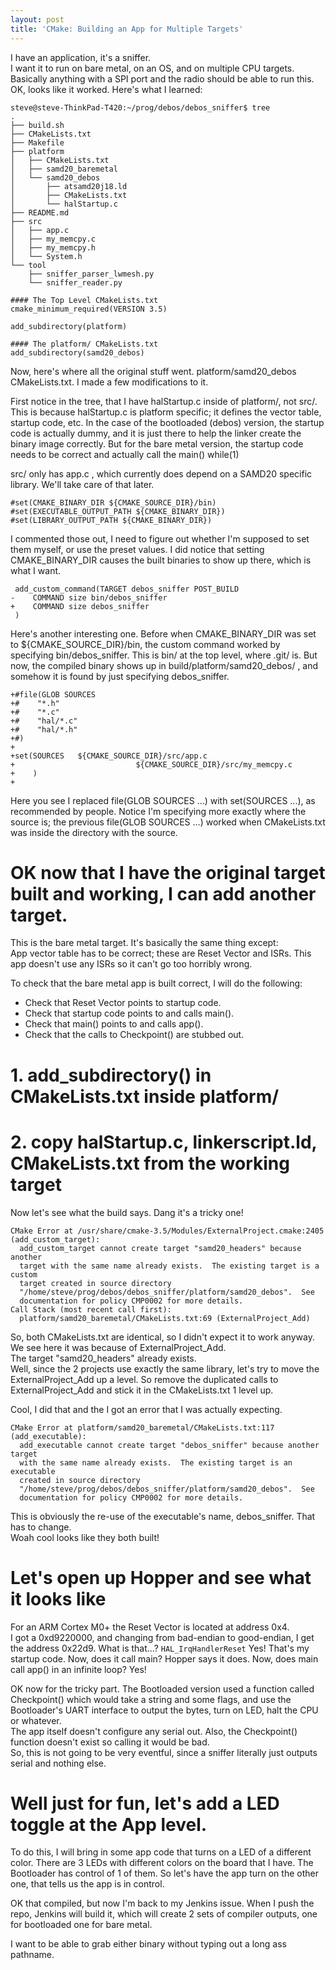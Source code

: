 ```yaml
---
layout: post
title: 'CMake: Building an App for Multiple Targets'
---
```

I have an application, it's a sniffer.  
I want it to run on bare metal, on an OS, and on multiple CPU targets.  
Basically anything with a SPI port and the radio should be able to run this.  
OK, looks like it worked.  Here's what I learned:  
  
```
steve@steve-ThinkPad-T420:~/prog/debos/debos_sniffer$ tree
.
├── build.sh
├── CMakeLists.txt
├── Makefile
├── platform
│   ├── CMakeLists.txt
│   ├── samd20_baremetal
│   └── samd20_debos
│       ├── atsamd20j18.ld
│       ├── CMakeLists.txt
│       └── halStartup.c
├── README.md
├── src
│   ├── app.c
│   ├── my_memcpy.c
│   ├── my_memcpy.h
│   └── System.h
└── tool
    ├── sniffer_parser_lwmesh.py
    └── sniffer_reader.py
```
```
#### The Top Level CMakeLists.txt
cmake_minimum_required(VERSION 3.5)

add_subdirectory(platform)
```
```
#### The platform/ CMakeLists.txt
add_subdirectory(samd20_debos)
```
  
Now, here's where all the original stuff went.  platform/samd20_debos CMakeLists.txt.  I made a few modifications to it.  
  
First notice in the tree, that I have halStartup.c inside of platform/, not src/.  This is because halStartup.c is platform specific; it defines the vector table, startup code, etc.  In the case of the bootloaded (debos) version, the startup code is actually dummy, and it is just there to help the linker create the binary image correctly.  But for the bare metal version, the startup code needs to be correct and actually call the main()  while(1)
  
src/ only has app.c , which currently does depend on a SAMD20 specific library.  We'll take care of that later.

```
#set(CMAKE_BINARY_DIR ${CMAKE_SOURCE_DIR}/bin)
#set(EXECUTABLE_OUTPUT_PATH ${CMAKE_BINARY_DIR})
#set(LIBRARY_OUTPUT_PATH ${CMAKE_BINARY_DIR})
```
I commented those out, I need to figure out whether I'm supposed to set them myself, or use the preset values.  I did notice that setting CMAKE_BINARY_DIR causes the built binaries to show up there, which is what I want.  

```
 add_custom_command(TARGET debos_sniffer POST_BUILD
-    COMMAND size bin/debos_sniffer
+    COMMAND size debos_sniffer
 )
```
Here's another interesting one.  Before when CMAKE_BINARY_DIR was set to ${CMAKE_SOURCE_DIR}/bin, the custom command worked by specifying bin/debos_sniffer.  This is bin/ at the top level, where .git/ is.  But now, the compiled binary shows up in build/platform/samd20_debos/ , and somehow it is found by just specifying debos_sniffer.

``` 
+#file(GLOB SOURCES
+#    "*.h"
+#    "*.c"
+#    "hal/*.c"
+#    "hal/*.h"
+#)
+
+set(SOURCES   ${CMAKE_SOURCE_DIR}/src/app.c  
+							${CMAKE_SOURCE_DIR}/src/my_memcpy.c 
+	 ) 
+
```
Here you see I replaced file(GLOB SOURCES ...) with set(SOURCES ...),
as recommended by people.  Notice I'm specifying more exactly where the source is; the previous file(GLOB SOURCES ...) worked when CMakeLists.txt was inside the directory with the source.
  
# OK now that I have the original target built and working, I can add another target.  
This is the bare metal target.  It's basically the same thing except:  
App vector table has to be correct; these are Reset Vector and ISRs.  This app doesn't use any ISRs so it can't go too horribly wrong.  
  
To check that the bare metal app is built correct, I will do the following:  
- Check that Reset Vector points to startup code.  
- Check that startup code points to and calls main().  
- Check that main() points to and calls app().  
- Check that the calls to Checkpoint() are stubbed out.
  
# 1. add_subdirectory() in CMakeLists.txt inside platform/ 
# 2. copy halStartup.c, linkerscript.ld, CMakeLists.txt from the working target   
Now let's see what the build says.  Dang it's a tricky one!  
```
CMake Error at /usr/share/cmake-3.5/Modules/ExternalProject.cmake:2405 (add_custom_target):
  add_custom_target cannot create target "samd20_headers" because another
  target with the same name already exists.  The existing target is a custom
  target created in source directory
  "/home/steve/prog/debos/debos_sniffer/platform/samd20_debos".  See
  documentation for policy CMP0002 for more details.
Call Stack (most recent call first):
  platform/samd20_baremetal/CMakeLists.txt:69 (ExternalProject_Add)
```
So, both CMakeLists.txt are identical, so I didn't expect it to work anyway.  We see here it was because of ExternalProject_Add.  
The target "samd20_headers" already exists.  
Well, since the 2 projects use exactly the same library, let's try to move the ExternalProject_Add up a level.  So remove the duplicated calls to ExternalProject_Add and stick it in the CMakeLists.txt 1 level up.
  
Cool, I did that and the I got an error that I was actually expecting.
```
CMake Error at platform/samd20_baremetal/CMakeLists.txt:117 (add_executable):
  add_executable cannot create target "debos_sniffer" because another target
  with the same name already exists.  The existing target is an executable
  created in source directory
  "/home/steve/prog/debos/debos_sniffer/platform/samd20_debos".  See
  documentation for policy CMP0002 for more details.
```
This is obviously the re-use of the executable's name, debos_sniffer.  That has to change.  
Woah cool looks like they both built!  
  
# Let's open up Hopper and see what it looks like
  
For an ARM Cortex M0+ the Reset Vector is located at address 0x4.  
I got a 0xd9220000, and changing from bad-endian to good-endian, I get the address 0x22d9.  What is that...? `HAL_IrqHandlerReset` Yes!  That's my startup code.  Now, does it call main?  Hopper says it does.  Now, does main call app() in an infinite loop?  Yes! 
  
OK now for the tricky part.  The Bootloaded version used a function called Checkpoint() which would take a string and some flags, and use the Bootloader's UART interface to output the bytes, turn on LED, halt the CPU or whatever.  
The app itself doesn't configure any serial out.  Also, the Checkpoint() function doesn't exist so calling it would be bad.  
So, this is not going to be very eventful, since a sniffer literally just outputs serial and nothing else.  
  
# Well just for fun, let's add a LED toggle at the App level.  
To do this, I will bring in some app code that turns on a LED of a different color.  There are 3 LEDs with different colors on the board that I have.  The Bootloader has control of 1 of them.  So let's have the app turn on the other one, that tells us the app is in control.
  
OK that compiled, but now I'm back to my Jenkins issue.  When I push the repo, Jenkins will build it, which will create 2 sets of compiler outputs, one for bootloaded one for bare metal.
  
I want to be able to grab either binary without typing out a long ass pathname.
